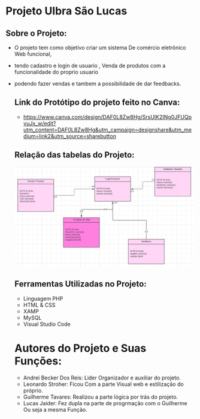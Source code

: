 # Projeto Ulbra São Lucas

## Sobre o Projeto:

- O projeto tem como objetivo criar um sistema De comércio eletrônico Web funcional,
- tendo cadastro e login de usuario , Venda de produtos com a funcionalidade do proprio usuario
- podendo fazer vendas e tambem a possibilidade de dar feedbacks.

  ## Link do Protótipo do projeto feito no Canva:
  
  - https://www.canva.com/design/DAF0L8Zw8Hg/SrsUIK2INg0JFUQpvuJx_w/edit?utm_content=DAF0L8Zw8Hg&utm_campaign=designshare&utm_medium=link2&utm_source=sharebutton
    
 
  ## Relação das tabelas do Projeto:

  ![assets](https://github.com/AndreiBecker277/assets/blob/main/Capturar.PNG)

  ## Ferramentas Utilizadas no Projeto:
  - Linguagem PHP
  - HTML & CSS
  - XAMP
  - MySQL
  - Visual Studio Code
  
  # Autores do Projeto e Suas Funções:
  - Andrei Becker Dos Reis: Lider Organizador e auxiliar do projeto.
  - Leonardo Stroher: Ficou Com a parte Visual web e estilização do próprio.
  - Guilherme Tavares: Realizou a parte lógica por trás do projeto.
  - Lucas Jaider: Fez dupla na parte de progrmação com o Guilherme Ou seja a mesma Função.
